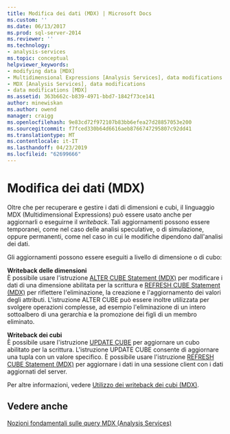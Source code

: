 ```yaml
---
title: Modifica dei dati (MDX) | Microsoft Docs
ms.custom: ''
ms.date: 06/13/2017
ms.prod: sql-server-2014
ms.reviewer: ''
ms.technology:
- analysis-services
ms.topic: conceptual
helpviewer_keywords:
- modifying data [MDX]
- Multidimensional Expressions [Analysis Services], data modifications
- MDX [Analysis Services], data modifications
- data modifications [MDX]
ms.assetid: 363b662c-b839-4971-bbd7-1842f73ce141
author: minewiskan
ms.author: owend
manager: craigg
ms.openlocfilehash: 9e83cd72f972107b83bb6efea27d28857053e200
ms.sourcegitcommit: f7fced330b64d6616aeb8766747295807c92dd41
ms.translationtype: MT
ms.contentlocale: it-IT
ms.lasthandoff: 04/23/2019
ms.locfileid: "62699666"
---
```

# <a name="modifying-data-mdx"></a>Modifica dei dati (MDX)
  Oltre che per recuperare e gestire i dati di dimensioni e cubi, il linguaggio MDX (Multidimensional Expressions) può essere usato anche per aggiornarli o eseguirne il *writeback*. Tali aggiornamenti possono essere temporanei, come nel caso delle analisi speculative, o di simulazione, oppure permanenti, come nel caso in cui le modifiche dipendono dall'analisi dei dati.  
  
 Gli aggiornamenti possono essere eseguiti a livello di dimensione o di cubo:  
  
 **Writeback delle dimensioni**  
 È possibile usare l'istruzione [ALTER CUBE Statement (MDX)](/sql/mdx/mdx-data-definition-alter-cube) per modificare i dati di una dimensione abilitata per la scrittura e [REFRESH CUBE Statement (MDX)](/sql/mdx/mdx-data-definition-refresh-cube) per riflettere l'eliminazione, la creazione e l'aggiornamento dei valori degli attributi. L'istruzione ALTER CUBE può essere inoltre utilizzata per svolgere operazioni complesse, ad esempio l'eliminazione di un intero sottoalbero di una gerarchia e la promozione dei figli di un membro eliminato.  
  
 **Writeback dei cubi**  
 È possibile usare l'istruzione [UPDATE CUBE](/sql/mdx/mdx-data-manipulation-update-cube) per aggiornare un cubo abilitato per la scrittura. L'istruzione UPDATE CUBE consente di aggiornare una tupla con un valore specifico. È possibile usare l'istruzione [REFRESH CUBE Statement (MDX)](/sql/mdx/mdx-data-definition-refresh-cube) per aggiornare i dati in una sessione client con i dati aggiornati del server.  
  
 Per altre informazioni, vedere [Utilizzo dei writeback dei cubi &#40;MDX&#41;](mdx-data-modification-using-cube-writebacks.md).  
  
## <a name="see-also"></a>Vedere anche  
 [Nozioni fondamentali sulle query MDX &#40;Analysis Services&#41;](mdx-query-fundamentals-analysis-services.md)  
  
  
